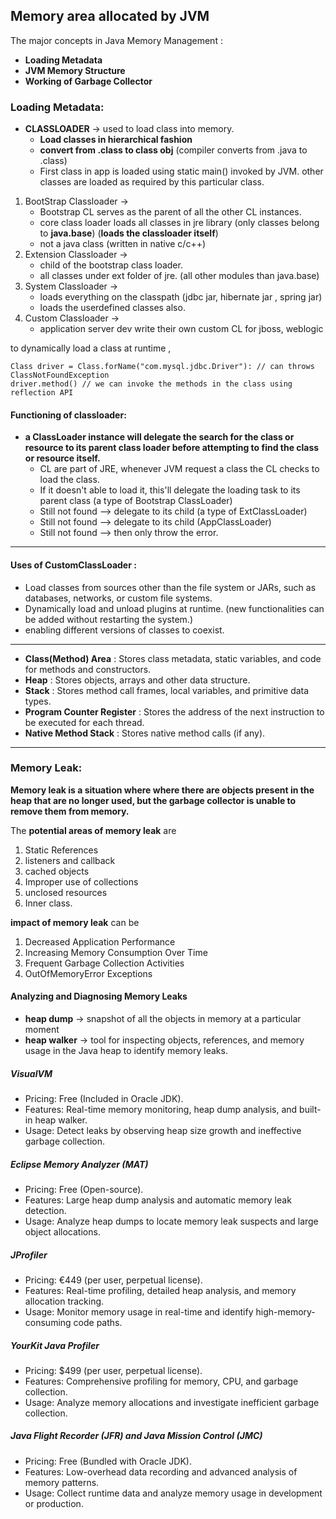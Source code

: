 ## Memory area allocated by JVM


The major concepts in Java Memory Management :

* **Loading Metadata**
* **JVM Memory Structure**
* **Working of Garbage Collector**

### **Loading Metadata**:

* **CLASSLOADER** -> used to load class into memory.
  * **Load classes in hierarchical fashion**
  * **convert from .class to class obj** (compiler converts from .java to .class)
  * First class in app is loaded using static main() invoked by JVM. other classes are loaded as required by this particular class.
  
1. BootStrap Classloader ->
   * Bootstrap CL serves as the parent of all the other CL instances. 
   * core class loader loads all classes in jre library (only classes belong to **java.base**) (**loads the classloader itself**)
   * not a java class (written in native c/c++) 
2. Extension Classloader ->
   * child of the bootstrap class loader.
   * all classes under ext folder of jre. (all other modules than java.base)
3. System Classloader    ->
   * loads everything on the classpath (jdbc jar, hibernate jar , spring jar)
   * loads the userdefined classes also.
4. Custom Classloader    -> 
   * application server dev write their own custom CL for jboss, weblogic

to dynamically load a class at runtime , 
```
Class driver = Class.forName("com.mysql.jdbc.Driver"): // can throws ClassNotFoundException
driver.method() // we can invoke the methods in the class using reflection API 
```

#### **Functioning of classloader**:

* **a ClassLoader instance will delegate the search for the class or resource to its parent class loader before attempting to find the class or resource itself.**
  * CL are part of JRE, whenever JVM request a class the CL checks to load the class. 
  * If it doesn't able to load it, this'll delegate the loading task to its parent class (a type of Bootstrap ClassLoader)
  * Still not found --> delegate to its child (a type of ExtClassLoader)
  * Still not found --> delegate to its child (AppClassLoader)
  * Still not found --> then only throw the error. 

---
#### **Uses of CustomClassLoader** :
  * Load classes from sources other than the file system or JARs, such as databases, networks, or custom file systems.
  * Dynamically load and unload plugins at runtime. (new functionalities can be added without restarting the system.)
  * enabling different versions of classes to coexist.
---
* **Class(Method) Area** : Stores class metadata, static variables, and code for methods and constructors.
* **Heap** : Stores objects, arrays and other data structure.
* **Stack** : Stores method call frames, local variables, and primitive data types.
* **Program Counter Register** :  Stores the address of the next instruction to be executed for each thread.
* **Native Method Stack** : Stores native method calls (if any).
---
### **Memory Leak**:

**Memory leak is a situation where where there are objects present in the heap that are no longer used, but the garbage collector is unable to remove them from memory.**

The **potential areas of memory leak** are
1. Static References
2. listeners and callback
3. cached objects
4. Improper use of collections
5. unclosed resources
6. Inner class.

**impact of memory leak** can be
1. Decreased Application Performance
2. Increasing Memory Consumption Over Time
3. Frequent Garbage Collection Activities
4. OutOfMemoryError Exceptions

#### **Analyzing and Diagnosing Memory Leaks**

* **heap dump** -> snapshot of all the objects in memory at a particular moment
* **heap walker** -> tool for inspecting objects, references, and memory usage in the Java heap to identify memory leaks.

##### **VisualVM**
* Pricing: Free (Included in Oracle JDK).
* Features: Real-time memory monitoring, heap dump analysis, and built-in heap walker.
* Usage: Detect leaks by observing heap size growth and ineffective garbage collection.

##### **Eclipse Memory Analyzer (MAT)**
* Pricing: Free (Open-source).
* Features: Large heap dump analysis and automatic memory leak detection.
* Usage: Analyze heap dumps to locate memory leak suspects and large object allocations.

##### **JProfiler**
* Pricing: €449 (per user, perpetual license).
* Features: Real-time profiling, detailed heap analysis, and memory allocation tracking.
* Usage: Monitor memory usage in real-time and identify high-memory-consuming code paths.

##### **YourKit Java Profiler**
* Pricing: $499 (per user, perpetual license).
* Features: Comprehensive profiling for memory, CPU, and garbage collection.
* Usage: Analyze memory allocations and investigate inefficient garbage collection.

##### **Java Flight Recorder (JFR) and Java Mission Control (JMC)**
* Pricing: Free (Bundled with Oracle JDK).
* Features: Low-overhead data recording and advanced analysis of memory patterns.
* Usage: Collect runtime data and analyze memory usage in development or production.
